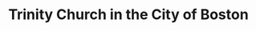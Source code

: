 ---
layout: repo
title: "Trinity Church in the City of Boston"
id: 18095
permalink: repos/18095/
---